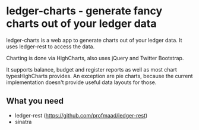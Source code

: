 # ledger-charts - generate fancy charts out of your ledger data

ledger-charts is a web app to generate charts out of your ledger data.
It uses ledger-rest to access the data.

Charting is done via HighCharts, also uses jQuery and Twitter Bootstrap.

It supports balance, budget and register reports as well as most chart typesHighCharts provides. An exception are pie charts, because the current implementation doesn't provide useful data layouts for those.

## What you need

* ledger-rest (https://github.com/profmaad/ledger-rest)
* sinatra
